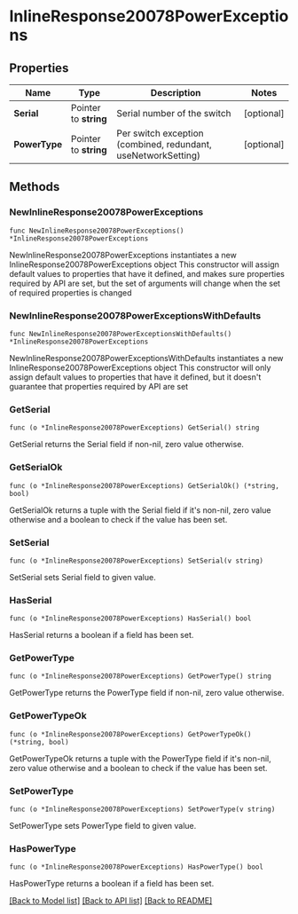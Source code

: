 # InlineResponse20078PowerExceptions

## Properties

Name | Type | Description | Notes
------------ | ------------- | ------------- | -------------
**Serial** | Pointer to **string** | Serial number of the switch | [optional] 
**PowerType** | Pointer to **string** | Per switch exception (combined, redundant, useNetworkSetting) | [optional] 

## Methods

### NewInlineResponse20078PowerExceptions

`func NewInlineResponse20078PowerExceptions() *InlineResponse20078PowerExceptions`

NewInlineResponse20078PowerExceptions instantiates a new InlineResponse20078PowerExceptions object
This constructor will assign default values to properties that have it defined,
and makes sure properties required by API are set, but the set of arguments
will change when the set of required properties is changed

### NewInlineResponse20078PowerExceptionsWithDefaults

`func NewInlineResponse20078PowerExceptionsWithDefaults() *InlineResponse20078PowerExceptions`

NewInlineResponse20078PowerExceptionsWithDefaults instantiates a new InlineResponse20078PowerExceptions object
This constructor will only assign default values to properties that have it defined,
but it doesn't guarantee that properties required by API are set

### GetSerial

`func (o *InlineResponse20078PowerExceptions) GetSerial() string`

GetSerial returns the Serial field if non-nil, zero value otherwise.

### GetSerialOk

`func (o *InlineResponse20078PowerExceptions) GetSerialOk() (*string, bool)`

GetSerialOk returns a tuple with the Serial field if it's non-nil, zero value otherwise
and a boolean to check if the value has been set.

### SetSerial

`func (o *InlineResponse20078PowerExceptions) SetSerial(v string)`

SetSerial sets Serial field to given value.

### HasSerial

`func (o *InlineResponse20078PowerExceptions) HasSerial() bool`

HasSerial returns a boolean if a field has been set.

### GetPowerType

`func (o *InlineResponse20078PowerExceptions) GetPowerType() string`

GetPowerType returns the PowerType field if non-nil, zero value otherwise.

### GetPowerTypeOk

`func (o *InlineResponse20078PowerExceptions) GetPowerTypeOk() (*string, bool)`

GetPowerTypeOk returns a tuple with the PowerType field if it's non-nil, zero value otherwise
and a boolean to check if the value has been set.

### SetPowerType

`func (o *InlineResponse20078PowerExceptions) SetPowerType(v string)`

SetPowerType sets PowerType field to given value.

### HasPowerType

`func (o *InlineResponse20078PowerExceptions) HasPowerType() bool`

HasPowerType returns a boolean if a field has been set.


[[Back to Model list]](../README.md#documentation-for-models) [[Back to API list]](../README.md#documentation-for-api-endpoints) [[Back to README]](../README.md)


